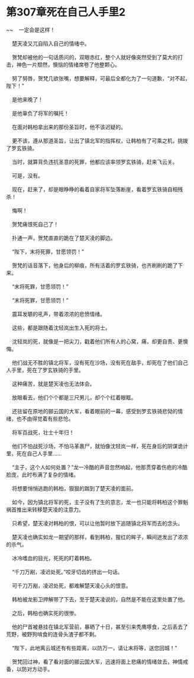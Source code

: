 # 第307章死在自己人手里2
~~&nbsp;&nbsp;&nbsp;&nbsp;一定会是这样！<br><br>&nbsp;&nbsp;&nbsp;&nbsp;楚天凌又兀自陷入自己的情绪中。<br><br>&nbsp;&nbsp;&nbsp;&nbsp;贺梵却被他的一句话质问的，双眼赤红，整个人就好像突然受到了莫大的打击，神色一片颓然，懊恼的情绪席卷了他整颗心。<br><br>&nbsp;&nbsp;&nbsp;&nbsp;努了努唇，贺梵几欲张嘴，想要解释，可最后全都化为了一句道歉，“对不起，陛下！”<br><br>&nbsp;&nbsp;&nbsp;&nbsp;是他来晚了！<br><br>&nbsp;&nbsp;&nbsp;&nbsp;是他辜负了将军的嘱托！<br><br>&nbsp;&nbsp;&nbsp;&nbsp;在面对韩柏拿出来的那份圣旨时，他不该迟疑的。<br><br>&nbsp;&nbsp;&nbsp;&nbsp;更不该，遵从那道圣旨，让出了镇北军的指挥权，让韩柏有了可乘之机，挑拨了罗玄铁骑。<br><br>&nbsp;&nbsp;&nbsp;&nbsp;当时，就算背负违抗圣意的死罪，他都应该率领罗玄铁骑，赶来飞云关。<br><br>&nbsp;&nbsp;&nbsp;&nbsp;可是，没有。<br><br>&nbsp;&nbsp;&nbsp;&nbsp;现在，赶来了，却是眼睁睁的看着自家将军坠落断崖，看着罗玄铁骑自相残杀！<br><br>&nbsp;&nbsp;&nbsp;&nbsp;悔啊！<br><br>&nbsp;&nbsp;&nbsp;&nbsp;贺梵痛恨死自己了！<br><br>&nbsp;&nbsp;&nbsp;&nbsp;扑通一声，贺梵直直的跪在了楚天凌的脚边。<br><br>&nbsp;&nbsp;&nbsp;&nbsp;“陛下，末将死罪，甘愿领罚！”<br><br>&nbsp;&nbsp;&nbsp;&nbsp;贺梵的话音落下，他身后的柳痕，所有活着的罗玄铁骑，也齐刷刷的跪了下来。<br><br>&nbsp;&nbsp;&nbsp;&nbsp;“末将死罪，甘愿领罚！”<br><br>&nbsp;&nbsp;&nbsp;&nbsp;“末将死罪，甘愿领罚！”<br><br>&nbsp;&nbsp;&nbsp;&nbsp;震耳发聩的吼声，带着浓浓的悲愤情绪。<br><br>&nbsp;&nbsp;&nbsp;&nbsp;这些，都是跟随着沈轻岚出生入死的将士。<br><br>&nbsp;&nbsp;&nbsp;&nbsp;沈轻岚的死，就像是一把尖刀，戳着他们所有人的心窝，痛，却更自责、更懊悔。<br><br>&nbsp;&nbsp;&nbsp;&nbsp;他们战无不胜的镇北将军，没有死在沙场，没有死在敌手，却死在了他们自己人手里，死在了罗玄铁骑的手里。<br><br>&nbsp;&nbsp;&nbsp;&nbsp;这种痛苦，就是楚天凌也无法体会。<br><br>&nbsp;&nbsp;&nbsp;&nbsp;放眼看去，他们个个都是三尺男儿，却个个红着眼眶。<br><br>&nbsp;&nbsp;&nbsp;&nbsp;还驻留在原地的郦云国的大军，看着眼前的一幕，感受到罗玄铁骑悲恸的情绪，也不由得觉着有些悲怆。<br><br>&nbsp;&nbsp;&nbsp;&nbsp;将军百战死，壮士十年归！<br><br>&nbsp;&nbsp;&nbsp;&nbsp;他们不怕战死沙场，不怕马革裹尸，就怕像沈轻岚一样，死在身后的阴谋诡计里，死在自己人手里……<br><br>&nbsp;&nbsp;&nbsp;&nbsp;“主子，这个人如何处置？”龙一冷酷的声音忽然响起，他那贯穿着伤疤的冷酷脸庞，此时布满了复杂的情绪。<br><br>&nbsp;&nbsp;&nbsp;&nbsp;将想要悄悄逃跑的韩柏，狠狠的踹到了楚天凌的面前。<br><br>&nbsp;&nbsp;&nbsp;&nbsp;如今，因为镇北将军的死，主子没有了生的意志，龙一也只能将韩柏这个罪魁祸首推出来转移楚天凌的注意力。<br><br>&nbsp;&nbsp;&nbsp;&nbsp;只希望，楚天凌对韩柏的恨，可以让他暂时放下追随镇北将军而去的念头。<br><br>&nbsp;&nbsp;&nbsp;&nbsp;楚天凌也确实如龙一期望的那样，看到韩柏，猩红的眸子，瞬间迸发出了浓浓的杀气。<br><br>&nbsp;&nbsp;&nbsp;&nbsp;冰冷嗜血的目光，死死的盯着韩柏。<br><br>&nbsp;&nbsp;&nbsp;&nbsp;“千刀万剐，凌迟处死。”咬牙切齿的挤出一句话。<br><br>&nbsp;&nbsp;&nbsp;&nbsp;可千刀万剐，凌迟处死，都难解楚天凌心头的恨意。<br><br>&nbsp;&nbsp;&nbsp;&nbsp;韩柏被龙影卫押解带了下去，至于楚天凌说的，自然是不能在这里处置了他。<br><br>&nbsp;&nbsp;&nbsp;&nbsp;之后，韩柏也确实死的很惨。<br><br>&nbsp;&nbsp;&nbsp;&nbsp;他的尸首被悬挂在镇北军营前，暴晒了十日，甚至引来秃鹰啄食，之后丢去了荒野，被野狗啃食的连骨头渣子都不剩。<br><br>&nbsp;&nbsp;&nbsp;&nbsp;“陛下，此地离云城还有有些距离，以防万一，请让末将等，送您回城！”<br><br>&nbsp;&nbsp;&nbsp;&nbsp;贺梵回过神，看了看对面的郦云国大军，迅速将面上悲痛的情绪敛去，神情戒备，以防对方动手。<br><br>
                    

<script>_fwqdsqadxfw()</script>
<div><script>_dfwf1dw();</script></div>
<div><script>_dfwf1agdw();</script></div>
                